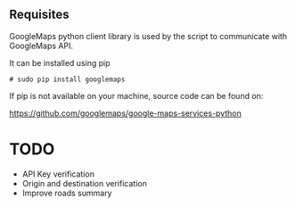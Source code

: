 ## Requisites
GoogleMaps python client library is used by the script to communicate with GoogleMaps API.

It can be installed using pip

`# sudo pip install googlemaps`

If pip is not available on your machine, source code can be found on:

https://github.com/googlemaps/google-maps-services-python

# TODO
- API Key verification
- Origin and destination verification
- Improve roads summary
